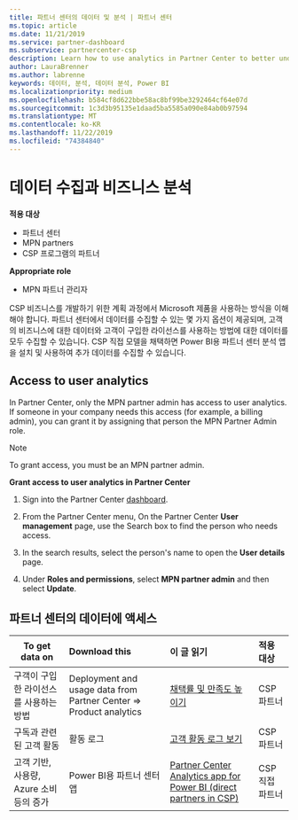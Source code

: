 ```yaml
---
title: 파트너 센터의 데이터 및 분석 | 파트너 센터
ms.topic: article
ms.date: 11/21/2019
ms.service: partner-dashboard
ms.subservice: partnercenter-csp
description: Learn how to use analytics in Partner Center to better understand your business and how your customers are using the licenses you've purchased.
author: LauraBrenner
ms.author: labrenne
keywords: 데이터, 분석, 데이터 분석, Power BI
ms.localizationpriority: medium
ms.openlocfilehash: b584cf8d622bbe58ac8bf99be3292464cf64e07d
ms.sourcegitcommit: 1c3d3b95135e1daad5ba5585a090e84ab0b97594
ms.translationtype: MT
ms.contentlocale: ko-KR
ms.lasthandoff: 11/22/2019
ms.locfileid: "74384840"
---
```

# <a name="get-data-and-analyze-your-business"></a>데이터 수집과 비즈니스 분석

**적용 대상**

- 파트너 센터
- MPN partners
- CSP 프로그램의 파트너

**Appropriate role**

- MPN 파트너 관리자

CSP 비즈니스를 개발하기 위한 계획 과정에서 Microsoft 제품을 사용하는 방식을 이해해야 합니다. 파트너 센터에서 데이터를 수집할 수 있는 몇 가지 옵션이 제공되며, 고객의 비즈니스에 대한 데이터와 고객이 구입한 라이선스를 사용하는 방법에 대한 데이터를 모두 수집할 수 있습니다. CSP 직접 모델을 채택하면 Power BI용 파트너 센터 분석 앱을 설치 및 사용하여 추가 데이터를 수집할 수 있습니다.

## <a name="access-to-user-analytics"></a>Access to user analytics

In Partner Center, only the MPN partner admin has access to user analytics. If someone in your company needs this access (for example, a billing admin), you can grant it by assigning that person the MPN Partner Admin role.

>[!NOTE] 
>To grant access, you must be an MPN partner admin.

**Grant access to user analytics in Partner Center** 

1. Sign into the Partner Center [dashboard](https://partner.microsoft.com/dashboard).

2. From the Partner Center menu, On the Partner Center **User management** page, use the Search box to find the person who needs access.
2.  In the search results, select the person's name to open the **User details** page.
3.  Under **Roles and permissions**, select **MPN partner admin** and then select **Update**.

 
## <a name="access-data-in-partner-center"></a>파트너 센터의 데이터에 액세스

|**To get data on**   |**Download this**   |**이 글 읽기**   | **적용 대상**    |
|---------------------|:-----------------------|:---------------|:--------------|
|구객이 구입한 라이선스를 사용하는 방법   |Deployment and usage data from Partner Center => Product analytics   |[채택률 및 만족도 높이기](increasing-adoption-and-satisfaction.md)|CSP 파트너|
|구독과 관련된 고객 활동   |활동 로그   |[고객 활동 로그 보기](activity-logs.md)|CSP 파트너   |
|고객 기반, 사용량, Azure 소비 등의 증가   |Power BI용 파트너 센터 앱   |[Partner Center Analytics app for Power BI (direct partners in CSP)](power-bi-app-for-direct-partners.md)|CSP 직접 파트너|






